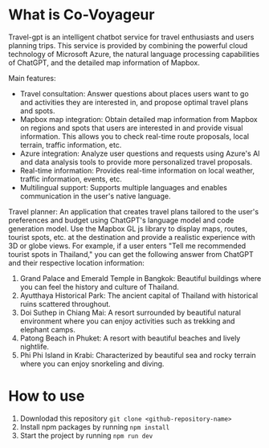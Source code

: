 # What is Co-Voyageur
Travel-gpt is an intelligent chatbot service for travel enthusiasts and users planning trips. This service is provided by combining the powerful cloud technology of Microsoft Azure, the natural language processing capabilities of ChatGPT, and the detailed map information of Mapbox.

Main features:

- Travel consultation: Answer questions about places users want to go and activities they are interested in, and propose optimal travel plans and spots.
- Mapbox map integration: Obtain detailed map information from Mapbox on regions and spots that users are interested in and provide visual information. This allows you to check real-time route proposals, local terrain, traffic information, etc.
- Azure integration: Analyze user questions and requests using Azure's AI and data analysis tools to provide more personalized travel proposals.
- Real-time information: Provides real-time information on local weather, traffic information, events, etc.
- Multilingual support: Supports multiple languages ​​and enables communication in the user's native language.

Travel planner: An application that creates travel plans tailored to the user's preferences and budget using ChatGPT's language model and code generation model. Use the Mapbox GL js library to display maps, routes, tourist spots, etc. at the destination and provide a realistic experience with 3D or globe views. For example, if a user enters "Tell me recommended tourist spots in Thailand," you can get the following answer from ChatGPT and their respective location information:

1. Grand Palace and Emerald Temple in Bangkok: Beautiful buildings where you can feel the history and culture of Thailand.
2. Ayutthaya Historical Park: The ancient capital of Thailand with historical ruins scattered throughout.
3. Doi Suthep in Chiang Mai: A resort surrounded by beautiful natural environment where you can enjoy activities such as trekking and elephant camps.
4. Patong Beach in Phuket: A resort with beautiful beaches and lively nightlife.
5. Phi Phi Island in Krabi: Characterized by beautiful sea and rocky terrain where you can enjoy snorkeling and diving.


# How to use
1. Downlodad this repository `git clone <github-repository-name>`
2. Install npm packages by running `npm install`
3. Start the project by running `npm run dev`
